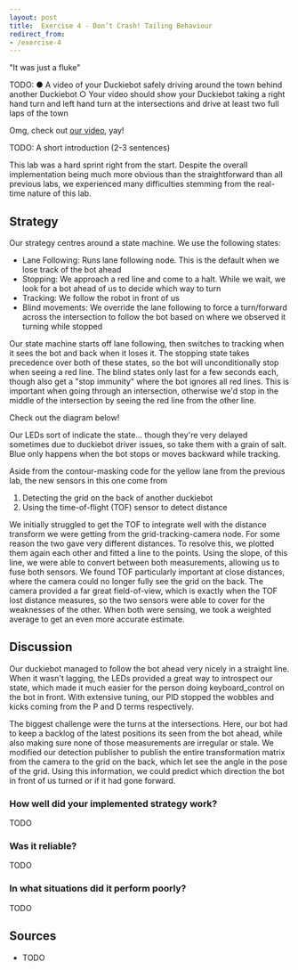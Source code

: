 ```yaml
---
layout: post
title:  Exercise 4 - Don’t Crash! Tailing Behaviour
redirect_from:
- /exercise-4
---
```


"It was just a fluke"


TODO: ● A video of your Duckiebot safely driving around the town behind another Duckiebot
○ Your video should show your Duckiebot taking a right hand turn and left hand turn at the intersections and drive at least two full laps of the town

Omg, check out [our video](), yay!


TODO: A short introduction (2-3 sentences)

This lab was a hard sprint right from the start. Despite the overall
implementation being much more obvious than the straightforward than all
previous labs, we experienced many difficulties stemming from the real-time
nature of this lab.

## Strategy

Our strategy centres around a state machine. We use the following states:

 - Lane Following: Runs lane following node. This is the default when we lose
   track of the bot ahead
 - Stopping: We approach a red line and come to a halt. While we wait, we look
   for a bot ahead of us to decide which way to turn
 - Tracking: We follow the robot in front of us
 - Blind movements: We override the lane following to force a turn/forward
   across the intersection to follow the bot based on where we observed it
   turning while stopped

Our state machine starts off lane following, then switches to tracking when it
sees the bot and back when it loses it. The stopping state takes precedence over
both of these states, so the bot will unconditionally stop when seeing a red
line. The blind states only last for a few seconds each, though also get a "stop
immunity" where the bot ignores all red lines. This is important when going
through an intersection, otherwise we'd stop in the middle of the intersection
by seeing the red line from the other line.

Check out the diagram below!

Our LEDs sort of indicate the state... though they're very delayed sometimes due
to duckiebot driver issues, so take them with a grain of salt. Blue only happens
when the bot stops or moves backward while tracking.

Aside from the contour-masking code for the yellow lane from the previous lab,
the new sensors in this one come from

 1. Detecting the grid on the back of another duckiebot
 2. Using the time-of-flight (TOF) sensor to detect distance

We initially struggled to get the TOF to integrate well with the distance
transform we were getting from the grid-tracking-camera node. For some reason
the two gave very different distances. To resolve this, we plotted them again
each other and fitted a line to the points. Using the slope, of this line, we
were able to convert between both measurements, allowing us to fuse both
sensors. We found TOF particularly important at close distances, where the
camera could no longer fully see the grid on the back. The camera provided a far
great field-of-view, which is exactly when the TOF lost distance measures, so
the two sensors were able to cover for the weaknesses of the other. When both
were sensing, we took a weighted average to get an even more accurate estimate.

## Discussion

Our duckiebot managed to follow the bot ahead very nicely in a straight line.
When it wasn't lagging, the LEDs provided a great way to introspect our state,
which made it much easier for the person doing keyboard_control on the bot in
front. With extensive tuning, our PID stopped the wobbles and kicks coming from
the P and D terms respectively.

The biggest challenge were the turns at the intersections. Here, our bot had to
keep a backlog of the latest positions its seen from the bot ahead, while also
making sure none of those measurements are irregular or stale. We modified our
detection publisher to publish the entire transformation matrix from the camera
to the grid on the back, which let see the angle in the pose of the grid. Using
this information, we could predict which direction the bot in front of us turned
or if it had gone forward.


### How well did your implemented strategy work?

TODO

### Was it reliable?

TODO

### In what situations did it perform poorly?

TODO

## Sources

 * TODO
